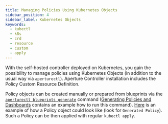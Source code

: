 ```yaml
---
title: Managing Policies Using Kubernetes Objects
sidebar_position: 4
sidebar_label: Kubernetes Objects
keywords:
  - kubectl
  - k8s
  - crd
  - resource
  - custom
  - apply
---
```


With the self-hosted controller deployed on Kubernetes, you gain the possibility
to manage policies using Kubernetes Objects (in addition to the usual way via
`aperturectl`). Aperture Controller installation includes the Policy Custom
Resource Definition.

Policy objects can be created manually or prepared from blueprints via the
[`aperturectl blueprints generate`][generate] command ([Generating Policies and
Dashboards][generating-policies] contains an example how to run this command).
[Here](./guides/service-load-management/service-load-management.md) is an
example of how a Policy object could look like (look for `Generated Policy`).
Such a Policy can be then applied with regular `kubectl apply`.

[generate]: /reference/aperture-cli/aperturectl/blueprints/generate/generate.md
[generating-policies]:
  /reference/cloud-ui/policies/policies.md#generating-policies
